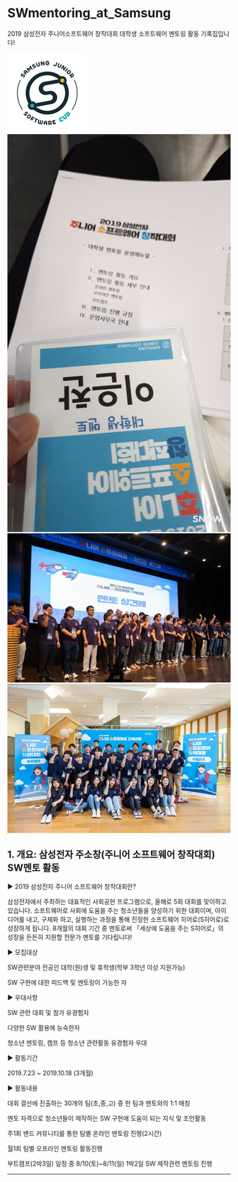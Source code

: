 # SWmentoring_at_Samsung
2019 삼성전자 주니어소프트웨어 창작대회 대학생 소프트웨어 멘토링 활동 기록집입니다!

<img src="prezi1.png">

<img src="A17.jpg">

<img src="B0.jpg">

<img src="B2.jpg">

## 1. 개요: 삼성전자 주소창(주니어 소프트웨어 창작대회) SW멘토 활동

▶ 2019 삼성전자 주니어 소프트웨어 창작대회란?

삼성전자에서 주최하는 대표적인 사회공헌 프로그램으로, 올해로 5회 대회를 맞이하고 있습니다. 소프트웨어로 사회에 도움을 주는 청소년들을 양성하기 위한 대회이며, 아이디어를 내고, 구체화 하고, 실행하는 과정을 통해 진정한 소프트웨어 히어로(S히어로)로 성장하게 됩니다. 8개월의 대회 기간 중 멘토로써 「세상에 도움을 주는 S히어로」의 성장을 든든히 지원할 전문가 멘토를 기다립니다!

▶ 모집대상

SW관련분야 전공인 대학(원)생 및 휴학생(학부 3학년 이상 지원가능)

SW 구현에 대한 피드백 및 멘토링이 가능한 자

▶ 우대사항

SW 관련 대회 및 참가 유경험자

다양한 SW 활용에 능숙한자

청소년 멘토링, 캠프 등 청소년 관련활동 유경험자 우대

▶ 활동기간

2019.7.23 ~ 2019.10.18 (3개월)

▶ 활동내용

대회 결선에 진출하는 30개의 팀(초,중,고) 중 한 팀과 멘토와의 1:1 매칭

멘토 자격으로 청소년들이 제작하는 SW 구현에 도움이 되는 지식 및 조언활동

주1회 밴드 커뮤니티를 통한 팀별 온라인 멘토링 진행(2시간)

월1회 팀별 오프라인 멘토링 활동진행 

부트캠프(2박3일) 일정 중 8/10(토)~8/11(일) 1박2일 SW 제작관련 멘토링 진행

---


